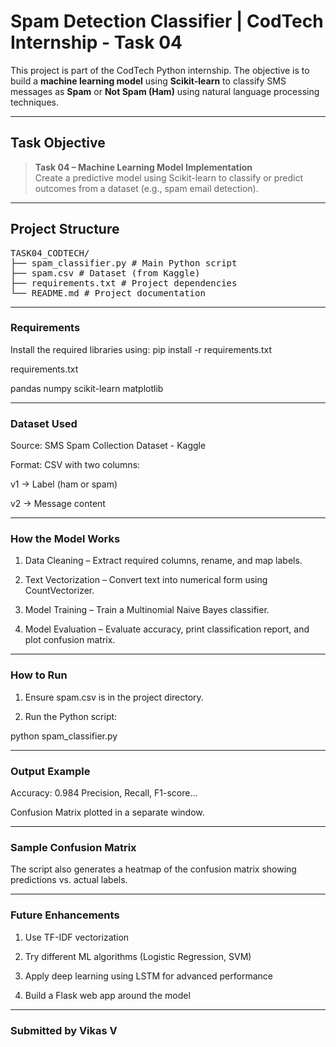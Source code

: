#  Spam Detection Classifier | CodTech Internship - Task 04

This project is part of the CodTech Python internship. The objective is to build a **machine learning model** using **Scikit-learn** to classify SMS messages as **Spam** or **Not Spam (Ham)** using natural language processing techniques.

---

##  Task Objective

> **Task 04 – Machine Learning Model Implementation**  
> Create a predictive model using Scikit-learn to classify or predict outcomes from a dataset (e.g., spam email detection).

---

##  Project Structure

<pre>TASK04_CODTECH/
├── spam_classifier.py # Main Python script
├── spam.csv # Dataset (from Kaggle)
├── requirements.txt # Project dependencies
└── README.md # Project documentation</pre>

---

###  Requirements

Install the required libraries using:
pip install -r requirements.txt

requirements.txt

pandas
numpy
scikit-learn
matplotlib

---

### Dataset Used
Source: SMS Spam Collection Dataset - Kaggle

Format: CSV with two columns:

v1 → Label (ham or spam)

v2 → Message content

---

### How the Model Works

1. Data Cleaning – Extract required columns, rename, and map labels.

2. Text Vectorization – Convert text into numerical form using CountVectorizer.

3. Model Training – Train a Multinomial Naive Bayes classifier.

4. Model Evaluation – Evaluate accuracy, print classification report, and plot confusion matrix.

---

### How to Run

1. Ensure spam.csv is in the project directory.

2.  Run the Python script:
   
   python spam_classifier.py

---

### Output Example

Accuracy: 0.984
Precision, Recall, F1-score...

Confusion Matrix plotted in a separate window.

---

### Sample Confusion Matrix

The script also generates a heatmap of the confusion matrix showing predictions vs. actual labels.

---

### Future Enhancements

1. Use TF-IDF vectorization

2. Try different ML algorithms (Logistic Regression, SVM)

3. Apply deep learning using LSTM for advanced performance

4. Build a Flask web app around the model

---
### Submitted by Vikas V
